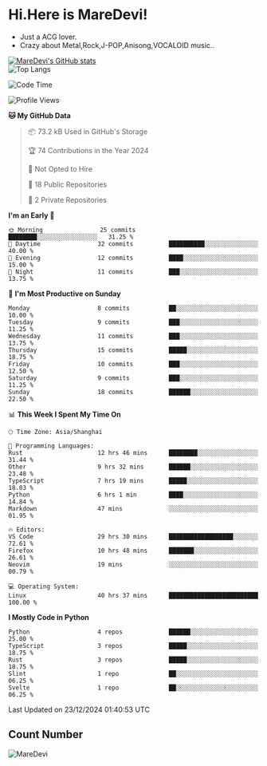 # Hi.Here is MareDevi!

- Just a ACG lover.
- Crazy about Metal,Rock,J-POP,Anisong,VOCALOID music..

[![MareDevi's GitHub stats](https://github-readme-stats.vercel.app/api?username=MareDevi&show_icons=true&theme=algolia)](https://github.com/anuraghazra/github-readme-stats)  
![Top Langs](https://github-readme-stats.vercel.app/api/top-langs/?username=MareDevi&layout=compact&theme=algolia)

<!--START_SECTION:waka-->
![Code Time](http://img.shields.io/badge/Code%20Time-33%20hrs%2055%20mins-blue)

![Profile Views](http://img.shields.io/badge/Profile%20Views-68-blue)

**🐱 My GitHub Data** 

> 📦 73.2 kB Used in GitHub's Storage 
 > 
> 🏆 74 Contributions in the Year 2024
 > 
> 🚫 Not Opted to Hire
 > 
> 📜 18 Public Repositories 
 > 
> 🔑 2 Private Repositories 
 > 
**I'm an Early 🐤** 

```text
🌞 Morning                25 commits          ████████░░░░░░░░░░░░░░░░░   31.25 % 
🌆 Daytime                32 commits          ██████████░░░░░░░░░░░░░░░   40.00 % 
🌃 Evening                12 commits          ████░░░░░░░░░░░░░░░░░░░░░   15.00 % 
🌙 Night                  11 commits          ███░░░░░░░░░░░░░░░░░░░░░░   13.75 % 
```
📅 **I'm Most Productive on Sunday** 

```text
Monday                   8 commits           ██░░░░░░░░░░░░░░░░░░░░░░░   10.00 % 
Tuesday                  9 commits           ███░░░░░░░░░░░░░░░░░░░░░░   11.25 % 
Wednesday                11 commits          ███░░░░░░░░░░░░░░░░░░░░░░   13.75 % 
Thursday                 15 commits          █████░░░░░░░░░░░░░░░░░░░░   18.75 % 
Friday                   10 commits          ███░░░░░░░░░░░░░░░░░░░░░░   12.50 % 
Saturday                 9 commits           ███░░░░░░░░░░░░░░░░░░░░░░   11.25 % 
Sunday                   18 commits          ██████░░░░░░░░░░░░░░░░░░░   22.50 % 
```


📊 **This Week I Spent My Time On** 

```text
🕑︎ Time Zone: Asia/Shanghai

💬 Programming Languages: 
Rust                     12 hrs 46 mins      ████████░░░░░░░░░░░░░░░░░   31.44 % 
Other                    9 hrs 32 mins       ██████░░░░░░░░░░░░░░░░░░░   23.48 % 
TypeScript               7 hrs 19 mins       █████░░░░░░░░░░░░░░░░░░░░   18.03 % 
Python                   6 hrs 1 min         ████░░░░░░░░░░░░░░░░░░░░░   14.84 % 
Markdown                 47 mins             ░░░░░░░░░░░░░░░░░░░░░░░░░   01.95 % 

🔥 Editors: 
VS Code                  29 hrs 30 mins      ██████████████████░░░░░░░   72.61 % 
Firefox                  10 hrs 48 mins      ███████░░░░░░░░░░░░░░░░░░   26.61 % 
Neovim                   19 mins             ░░░░░░░░░░░░░░░░░░░░░░░░░   00.79 % 

💻 Operating System: 
Linux                    40 hrs 37 mins      █████████████████████████   100.00 % 
```

**I Mostly Code in Python** 

```text
Python                   4 repos             ██████░░░░░░░░░░░░░░░░░░░   25.00 % 
TypeScript               3 repos             █████░░░░░░░░░░░░░░░░░░░░   18.75 % 
Rust                     3 repos             █████░░░░░░░░░░░░░░░░░░░░   18.75 % 
Slint                    1 repo              ██░░░░░░░░░░░░░░░░░░░░░░░   06.25 % 
Svelte                   1 repo              ██░░░░░░░░░░░░░░░░░░░░░░░   06.25 % 
```




 Last Updated on 23/12/2024 01:40:53 UTC
<!--END_SECTION:waka-->

## Count Number
![MareDevi](https://count.getloli.com/get/@maredevi?theme=moebooru-h)  

<!---
MareDevi/MareDevi is a ✨ special ✨ repository because its `README.md` (this file) appears on your GitHub profile.
You can click the Preview link to take a look at your changes.
--->
